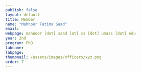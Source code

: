 ```yaml
---
publish: false
layout: default
title: Member
name: "Mahnoor Fatima Saad"
email:
webpage: mahnoor [dot] saad [at] cs [dot] umass [dot] edu
year: 2nd
program: PhD
labname:
labpage:
thumbnail: /assets/images/officers/xyz.png
order: 7
---
```

